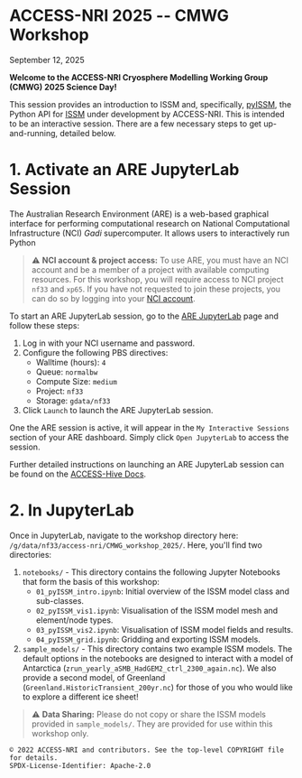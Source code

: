 # ACCESS-NRI 2025 -- CMWG Workshop
September 12, 2025

**Welcome to the ACCESS-NRI Cryosphere Modelling Working Group (CMWG) 2025 Science Day!**

This session provides an introduction to ISSM and, specifically, [pyISSM](https://github.com/ACCESS-NRI/pyISSM), the Python API for [ISSM](https://github.com/ISSMteam/ISSM) under development by ACCESS-NRI. This is intended to be an interactive session. There are a few necessary steps to get up-and-running, detailed below.

# 1. Activate an ARE JupyterLab Session

The Australian Research Environment (ARE) is a web-based graphical interface for performing computational research on National Computational Infrastructure (NCI) *Gadi* supercomputer. It allows users to interactively run Python

> ⚠️ **NCI account & project access:** To use ARE, you must have an NCI account and be a member of a project with available computing resources.
>For this workshop, you will require access to NCI project `nf33` and `xp65`. If you have not requested to join these projects, you can do so by logging into your [NCI account](https://my.nci.org.au/).

To start an ARE JupyterLab session, go to the [ARE JupyterLab](https://are.nci.org.au/pun/sys/dashboard/batch_connect/sys/jupyter/ncigadi/session_contexts/new) page and follow these steps:

1. Log in with your NCI username and password.
2. Configure the following PBS directives:
    - Walltime (hours): `4`
    - Queue: `normalbw`
    - Compute Size: `medium`
    - Project: `nf33`
    - Storage: `gdata/nf33`
3. Click `Launch` to launch the ARE JupyterLab session.

One the ARE session is active, it will appear in the `My Interactive Sessions` section of your ARE dashboard. Simply click `Open JupyterLab` to access the session.

Further detailed instructions on launching an ARE JupyterLab session can be found on the [ACCESS-Hive Docs](https://docs.access-hive.org.au/getting_started/are/).

# 2. In JupyterLab

Once in JupyterLab, navigate to the workshop directory here: `/g/data/nf33/access-nri/CMWG_workshop_2025/`. Here, you'll find two directories:

1. `notebooks/` - This directory contains the following Jupyter Notebooks that form the basis of this workshop:
    - `01_pyISSM_intro.ipynb`: Initial overview of the ISSM model class and sub-classes.
    - `02_pyISSM_vis1.ipynb`: Visualisation of the ISSM model mesh and element/node types.
    - `03_pyISSM_vis2.ipynb`: Visualisation of ISSM model fields and results.
    - `04_pyISSM_grid.ipynb`: Gridding and exporting ISSM models.
2. `sample_models/` - This directory contains two example ISSM models. The default options in the notebooks are designed to interact with a model of Antarctica (`zrun_yearly_aSMB_HadGEM2_ctrl_2300_again.nc`). We also provide a second model, of Greenland (`Greenland.HistoricTransient_200yr.nc`) for those of you who would like to explore a different ice sheet!

> ⚠️ **Data Sharing:** Please do not copy or share the ISSM models provided in `sample_models/`. They are provided for use within this workshop only.

```text
© 2022 ACCESS-NRI and contributors. See the top-level COPYRIGHT file for details. 
SPDX-License-Identifier: Apache-2.0
```
